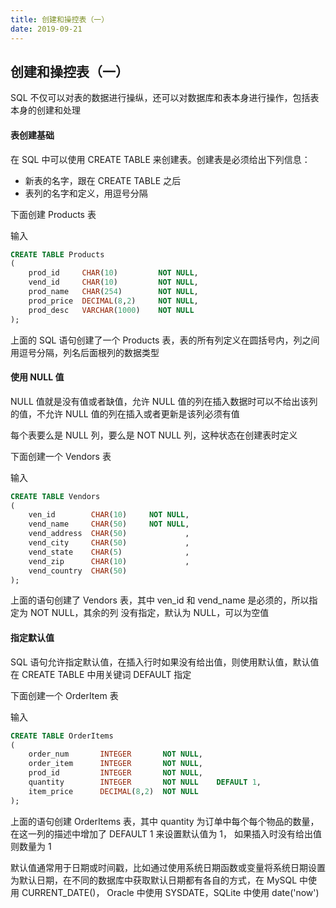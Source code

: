 ```yaml
---
title: 创建和操控表（一）
date: 2019-09-21 
---
```




## 创建和操控表（一）

SQL 不仅可以对表的数据进行操纵，还可以对数据库和表本身进行操作，包括表本身的创建和处理



#### 表创建基础

在 SQL 中可以使用 CREATE TABLE 来创建表。创建表是必须给出下列信息：

- 新表的名字，跟在 CREATE TABLE 之后
- 表列的名字和定义，用逗号分隔

下面创建 Products 表

输入

```sql
CREATE TABLE Products
(
    prod_id     CHAR(10)         NOT NULL,
    vend_id     CHAR(10)         NOT NULL,
    prod_name   CHAR(254)        NOT NULL,
    prod_price  DECIMAL(8,2)     NOT NULL,
    prod_desc   VARCHAR(1000)    NOT NULL
);
```

上面的 SQL 语句创建了一个 Products 表，表的所有列定义在圆括号内，列之间用逗号分隔，列名后面根列的数据类型




#### 使用 NULL 值

NULL 值就是没有值或者缺值，允许 NULL 值的列在插入数据时可以不给出该列的值，不允许 NULL 值的列在插入或者更新是该列必须有值

每个表要么是 NULL 列，要么是 NOT NULL 列，这种状态在创建表时定义

下面创建一个 Vendors 表

输入

```sql
CREATE TABLE Vendors
(
    ven_id        CHAR(10)     NOT NULL,
    vend_name     CHAR(50)     NOT NULL,
    vend_address  CHAR(50)             ,
    vend_city     CHAR(50)             ,
    vend_state    CHAR(5)              ,
    vend_zip      CHAR(10)             , 
    vend_country  CHAR(50)             
);
```

上面的语句创建了 Vendors 表，其中 ven_id 和 vend_name 是必须的，所以指定为 NOT NULL，其余的列 没有指定，默认为 NULL，可以为空值



#### 指定默认值

SQL 语句允许指定默认值，在插入行时如果没有给出值，则使用默认值，默认值在 CREATE TABLE 中用关键词 DEFAULT 指定

下面创建一个 OrderItem 表

输入
```sql
CREATE TABLE OrderItems
(
    order_num       INTEGER       NOT NULL,
    order_item      INTEGER       NOT NULL,
    prod_id         INTEGER       NOT NULL,
    quantity        INTEGER       NOT NULL    DEFAULT 1,
    item_price      DECIMAL(8,2)  NOT NULL   
);

```

上面的语句创建 OrderItems 表，其中 quantity 为订单中每个每个物品的数量，在这一列的描述中增加了 DEFAULT 1 来设置默认值为 1， 如果插入时没有给出值则数量为 1


默认值通常用于日期或时间戳，比如通过使用系统日期函数或变量将系统日期设置为默认日期，在不同的数据库中获取默认日期都有各自的方式，在 MySQL 中使用 CURRENT_DATE()， Oracle 中使用 SYSDATE，SQLite 中使用 date('now')

